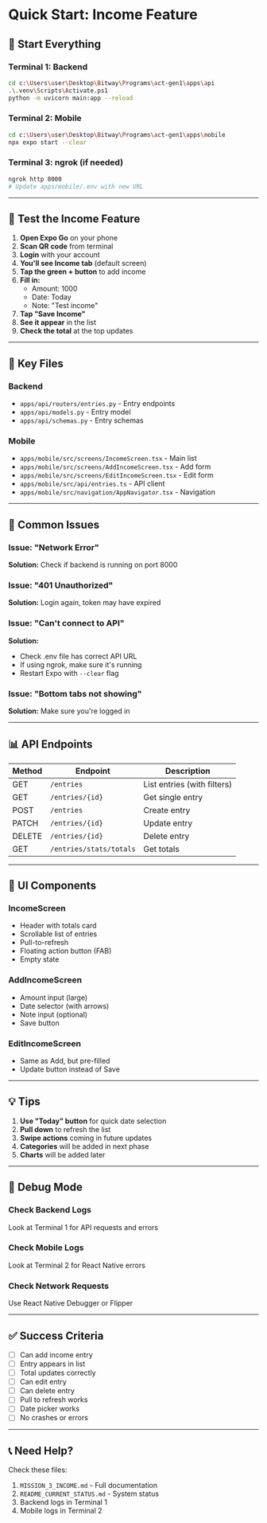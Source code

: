 # Quick Start: Income Feature

## 🚀 Start Everything

### Terminal 1: Backend
```bash
cd c:\Users\user\Desktop\Bitway\Programs\act-gen1\apps\api
.\.venv\Scripts\Activate.ps1
python -m uvicorn main:app --reload
```

### Terminal 2: Mobile
```bash
cd c:\Users\user\Desktop\Bitway\Programs\act-gen1\apps\mobile
npx expo start --clear
```

### Terminal 3: ngrok (if needed)
```bash
ngrok http 8000
# Update apps/mobile/.env with new URL
```

---

## 📱 Test the Income Feature

1. **Open Expo Go** on your phone
2. **Scan QR code** from terminal
3. **Login** with your account
4. **You'll see Income tab** (default screen)
5. **Tap the green + button** to add income
6. **Fill in:**
   - Amount: 1000
   - Date: Today
   - Note: "Test income"
7. **Tap "Save Income"**
8. **See it appear** in the list
9. **Check the total** at the top updates

---

## 🎯 Key Files

### Backend
- `apps/api/routers/entries.py` - Entry endpoints
- `apps/api/models.py` - Entry model
- `apps/api/schemas.py` - Entry schemas

### Mobile
- `apps/mobile/src/screens/IncomeScreen.tsx` - Main list
- `apps/mobile/src/screens/AddIncomeScreen.tsx` - Add form
- `apps/mobile/src/screens/EditIncomeScreen.tsx` - Edit form
- `apps/mobile/src/api/entries.ts` - API client
- `apps/mobile/src/navigation/AppNavigator.tsx` - Navigation

---

## 🔧 Common Issues

### Issue: "Network Error"
**Solution:** Check if backend is running on port 8000

### Issue: "401 Unauthorized"
**Solution:** Login again, token may have expired

### Issue: "Can't connect to API"
**Solution:** 
- Check .env file has correct API URL
- If using ngrok, make sure it's running
- Restart Expo with `--clear` flag

### Issue: "Bottom tabs not showing"
**Solution:** Make sure you're logged in

---

## 📊 API Endpoints

| Method | Endpoint | Description |
|--------|----------|-------------|
| GET | `/entries` | List entries (with filters) |
| GET | `/entries/{id}` | Get single entry |
| POST | `/entries` | Create entry |
| PATCH | `/entries/{id}` | Update entry |
| DELETE | `/entries/{id}` | Delete entry |
| GET | `/entries/stats/totals` | Get totals |

---

## 🎨 UI Components

### IncomeScreen
- Header with totals card
- Scrollable list of entries
- Pull-to-refresh
- Floating action button (FAB)
- Empty state

### AddIncomeScreen
- Amount input (large)
- Date selector (with arrows)
- Note input (optional)
- Save button

### EditIncomeScreen
- Same as Add, but pre-filled
- Update button instead of Save

---

## 💡 Tips

1. **Use "Today" button** for quick date selection
2. **Pull down** to refresh the list
3. **Swipe actions** coming in future updates
4. **Categories** will be added in next phase
5. **Charts** will be added later

---

## 🐛 Debug Mode

### Check Backend Logs
Look at Terminal 1 for API requests and errors

### Check Mobile Logs
Look at Terminal 2 for React Native errors

### Check Network Requests
Use React Native Debugger or Flipper

---

## ✅ Success Criteria

- [ ] Can add income entry
- [ ] Entry appears in list
- [ ] Total updates correctly
- [ ] Can edit entry
- [ ] Can delete entry
- [ ] Pull to refresh works
- [ ] Date picker works
- [ ] No crashes or errors

---

## 📞 Need Help?

Check these files:
1. `MISSION_3_INCOME.md` - Full documentation
2. `README_CURRENT_STATUS.md` - System status
3. Backend logs in Terminal 1
4. Mobile logs in Terminal 2